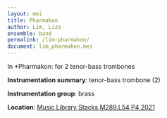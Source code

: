 ```yaml
---
layout: mei
title: Pharmakon
author: Lim, Liza
ensemble: band
permalink: /lim-pharmakon/
document: lim_pharmakon.mei
---
```


In *Pharmakon: for 2 tenor-bass trombones

**Instrumentation summary**: tenor-bass trombone (2)

**Instrumentation group**: brass

**Location**: <a href="https://tufts.primo.exlibrisgroup.com/permalink/01TUN_INST/1kc9gia/alma991018726333303851" target="_blank">Music Library Stacks M289.L54 P4 2021</a>
